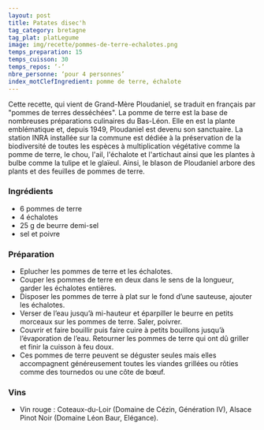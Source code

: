 ```yaml
---
layout: post
title: Patates disec'h
tag_category: bretagne
tag_plat: platLegume
image: img/recette/pommes-de-terre-echalotes.png
temps_preparation: 15
temps_cuisson: 30
temps_repos: ‘-‘
nbre_personne: ‘pour 4 personnes’
index_motClefIngredient: pomme de terre, échalote
---
```

Cette recette, qui vient de Grand-Mère Ploudaniel, se traduit en français par "pommes de terres desséchées". La pomme de terre est la base de nombreuses préparations culinaires du Bas-Léon. Elle en est la plante emblématique et, depuis 1949, Ploudaniel est devenu son sanctuaire. La station INRA installée sur la commune est dédiée à la préservation de la biodiversité de toutes les espèces à multiplication végétative comme la pomme de terre, le chou, l'ail, l'échalote et l'artichaut ainsi que les plantes à bulbe comme la tulipe et le glaïeul. Ainsi, le blason de Ploudaniel arbore des plants et des feuilles de pommes de terre.   

### Ingrédients
* 6 pommes de terre
* 4 échalotes
* 25 g de beurre demi-sel
* sel et poivre

### Préparation
* Eplucher les pommes de terre et les échalotes.
* Couper les pommes de terre en deux dans le sens de la longueur, garder les échalotes entières.
* Disposer les pommes de terre à plat sur le fond d’une sauteuse, ajouter les échalotes.
* Verser de l’eau jusqu’à mi-hauteur et éparpiller le beurre en petits morceaux sur les pommes de terre. Saler, poivrer.
* Couvrir et faire bouillir puis faire cuire à petits bouillons jusqu’à l’évaporation de l’eau. Retourner les pommes de terre qui ont dû griller et finir la cuisson à feu doux.  
* Ces pommes de terre peuvent se déguster seules mais elles accompagnent généreusement toutes les viandes grillées ou rôties comme des tournedos ou une côte de bœuf.

### Vins
* Vin rouge : Coteaux-du-Loir (Domaine de Cézin, Génération IV), Alsace Pinot Noir (Domaine Léon Baur, Elégance).
